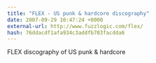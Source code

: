 ```yaml
---
title: "FLEX - US punk & hardcore discography"
date: 2007-09-29 10:47:24 +0000
external-url: http://www.fuzzlogic.com/flex/
hash: 76ddacdf1afa934c3addfb703facdda6
---
```


FLEX discography of US punk & hardcore
